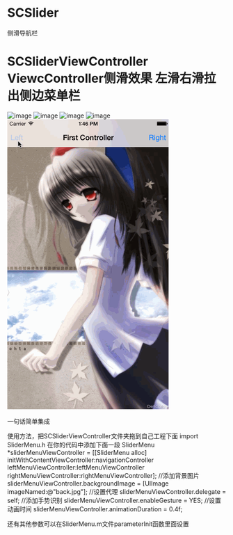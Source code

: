 # SCSlider
侧滑导航栏
# SCSliderViewController ViewcController侧滑效果 左滑右滑拉出侧边菜单栏 
![image](http://ww4.sinaimg.cn/bmiddle/7cafd2d5jw1euuga1hspvj20ku112tfm.jpg) 
![image](http://ww4.sinaimg.cn/bmiddle/7cafd2d5jw1euuga0t1kfj20ku112gsg.jpg) 
![image](http://ww3.sinaimg.cn/bmiddle/7cafd2d5jw1euug9ytn6rj20ku1120vz.jpg) 
![image](http://ww3.sinaimg.cn/bmiddle/7cafd2d5jw1euug9y1fhxj20ku112q4s.jpg) 
![image](https://raw.githubusercontent.com/MonkeyS914/SCSlider/master/screenshot/123.gif?2)


一句话简单集成 

使用方法，把SCSliderViewController文件夹拖到自己工程下面 
import SliderMenu.h 
在你的代码中添加下面一段
SliderMenu *sliderMenuViewController = [[SliderMenu alloc] initWithContentViewController:navigationController leftMenuViewController:leftMenuViewController rightMenuViewController:rightMenuViewController]; 
//添加背景图片 
sliderMenuViewController.backgroundImage = [UIImage imageNamed:@"back.jpg"]; 
//设置代理 
sliderMenuViewController.delegate = self; 
//添加手势识别 
sliderMenuViewController.enableGesture = YES; 
//设置动画时间 
sliderMenuViewController.animationDuration = 0.4f; 

还有其他参数可以在SliderMenu.m文件parameterInit函数里面设置
